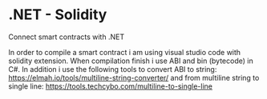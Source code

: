 # .NET - Solidity
Connect smart contracts with .NET

In order to compile a smart contract i am using visual studio code with solidity extension. 
When compilation finish i use ABI and bin (bytecode) in C#. 
In addition i use the following tools to convert ABI to string:
https://elmah.io/tools/multiline-string-converter/
and from multiline string to single line:
https://tools.techcybo.com/multiline-to-single-line

